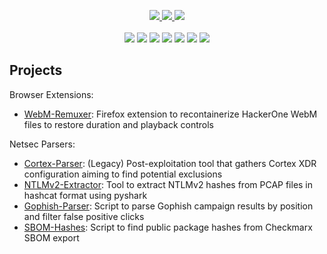 <p align="center">
  <a href="https://www.linkedin.com/in/jmontoliutri/">
    <img src="https://img.shields.io/badge/jaume-linkedin?style=for-the-badge&logo=data%3Aimage%2Fpng%3Bbase64%2CiVBORw0KGgoAAAANSUhEUgAAAMwAAADACAMAAAB%2FPny7AAAAbFBMVEUAfrv%2F%2F%2F8AfLoAcLXE2uopgbzI2OnR4u5GjsI0g73o8fcAdbcAbbPN3%2B30%2BPuQt9ebwNzh6%2FS80%2BZalsZ9rtISgr0AZbBdnso0jMKkxN4AarJvpc6MsdTZ5%2FFpncqwzeN%2FqdBbkcRLlsd3oswcWK3cAAAFJElEQVR4nO2dbXOqOhCAkwUKJsqrFJUi1v7%2F%2F3iDHE9rlQRPwshy9%2FnQmc7IwDNhIdkkC%2BMXEmCIgaS3YJe%2FKeCWgfRbJl%2BhdlE2q%2FwqkxXy1VdjiyyyXiZO0LsomyS%2ByIS4A6YHIOxk4u0CGkY1zTZWMplcQMOoppGZkkm9V1%2BHG7xUyZSLaBjVNCVn4v3VV%2BGKd8Hyhdxl6j7L2RJeMj0yYdVCQkYFTcV2y5HZsfLV1%2BCOBakQxOyArqMNbAlPP%2BURBKvVKoCOV1%2BNFZJFxyRvhMg27bbYYdaR7LgX%2FJtNEqG1kcU%2B5rc0SYmyTwewbfg9%2FhlhdxtY8rtZerIanQ2w9LEL5%2BKIzEbdYwMqnU2EK25kMezCeYhKBoJMJ8Pb9auv8AlkonXhosbTNiCHgv9KjieDKDXR35NVaJrmoI%2BYDjzJHWl04S2WgbeszDLhGUnQeKlZRhyR3GdebpbhJyQy6w3JzJO1vyAZrzW7xF9IZMwdgG4NAZJHM%2BzMMj6aWYSDqZ%2FJ%2BR5NmsYcNDGW%2BFf3WbScu0w9AkxvmhRNw6im%2BdS7hJjS6ADacXOMaNTMulVpuhutPbz6%2Bp5Dfg6PNn1MuZkL8vgo03xxQZbQ7JDF28N4aT1Ewf8XuUrFnUu4xZNkugHg%2BGuCpkkjpC5dMpAdE%2F%2FqI9oT3omzDgBYRUW93W6rzyjAPKXZA9%2B8%2BlIIgiAI4ilAep637vA8KRG%2FyEAe5Hm7z%2F2N4i3fJ%2FVufcDZ8%2FMOUdrE8Y9%2BrPpHhGl0cD%2FCuLT%2FMA9SAPojbg%2BANWuH8oxxWx7cZhggSH0d%2B7vTwU53RP4zAwLyrJ9myCq34RPoT%2Fd2N3KGKNT8%2Fsf2NoDCPGOS1YFDm6lkAKK7BXkP8St3jTORDMBpKE3yG5E6a5xpZICNa5Ye39VKsElkJBszv%2FhN42hT7BQyMhgz8fsTcXZiM4GMDHS%2FGLBxcqe5lwH2vIt6RrtYeexexjjl85jQQW%2FNucxhzBKWRzjYteha5uP0xDP5BmE%2Fe%2Bpapv2XgOnZWE%2Bfupa5z8CPJ52ZjBWN7Tq9OcnwxLLPOSuZJlqQDK%2BXJOMHC5LhdvVxZiZjV7tkZjJ2e1xmJsMXJWP13pxaJhaZEE%2F0Pa3qykwp07Tpx6k%2B1vUp2Y8d5IQ2y3Wmk8lPRSmvQPQ1bpwT2xSWmUomrFY3qVeQwdeoTNoMWyYN7vqMIKMxCSibQc00MvXD6QrYjbCx2RY2iczQPmI54libPsAUMvfzIFc8c4bA5tk8gUwz3FsEaXymtfOS0Q1KZGVKEthknNzL6MtcGlOENotc3ct8aCO4q%2BynZTMnmUa%2F3wYYJpnW8NJbGxp2VjKm7cOmvaFzkslMe1RljUcmNPWtoMQj4xunWQ54ZMzvvHf942xOMubeiKEGwZxk9kYZw7N5RjIjSkMb9iDjkvEWJaMfBZAMyZAMyZAMyZAMyZAMyZAMyZAMyZAMyZAMyZAMyZAMyZAMyZAMyZAMyZAMyZAMyZAMyZAMyZAMyZDM%2F1amFRri%2B2XKEPmaAzLzljFPe0ZhsxkIum%2FoDvOg2ID%2BiBG1yp4%2B4zM6Wp4%2BYooTEgTxr2D5UOEISobo0z4GYMeq5chUDM%2FXPU3IhDkoTzcTvJwJm6oUs%2BJdMF4uJGig5MyulMuM8FIlk%2BGsJ%2F4bkJmSie1KU82FbvM94zxcQscaQI1wWTeWXUDUeEl8keGZo3rIL0QW3cbbTsZQ1wIBsLqkQS4yPMUdNgB9SYRehie4Zf58jvE%2Fha130LWQ03MAAAAASUVORK5CYII%3D&color=%230a66c2" />
  </a>
  <a href="https://app.hackthebox.com/profile/592712">
    <img src="https://img.shields.io/badge/trybadisch-htb?style=for-the-badge&logo=hackthebox&logoColor=white&color=%239fef00" />
  </a>
  <a href="https://tryhackme.com/p/trybadisch">
    <img src="https://img.shields.io/badge/trybadisch-thm?style=for-the-badge&logo=tryhackme&color=%231c2331" />
  </a>
  <br /><br />
  <img src="https://img.shields.io/badge/Python-3776AB?logo=python&logoColor=fff" />
  <img src="https://img.shields.io/badge/JavaScript-F7DF1E?logo=javascript&logoColor=000" />
  <img src="https://img.shields.io/badge/C-00599C?logo=c&logoColor=white" />
  <img src="https://img.shields.io/badge/Bash-4EAA25?logo=gnubash&logoColor=fff" />
  <img src="https://custom-icon-badges.demolab.com/badge/AWS-%23FF9900.svg?logo=aws&logoColor=white" />
  <img src="https://img.shields.io/badge/Linux-FCC624?logo=linux&logoColor=black" />
  <img src="https://img.shields.io/badge/Zsh-F15A24?logo=zsh&logoColor=fff" />
</p>

## Projects
Browser Extensions:
- [WebM-Remuxer](https://github.com/trybadisch/WebM-Remuxer): Firefox extension to recontainerize HackerOne WebM files to restore duration and playback controls

Netsec Parsers:
- [Cortex-Parser](https://github.com/trybadisch/Cortex-Parser): (Legacy) Post-exploitation tool that gathers Cortex XDR configuration aiming to find potential exclusions
- [NTLMv2-Extractor](https://github.com/trybadisch/NTLMv2-Extractor): Tool to extract NTLMv2 hashes from PCAP files in hashcat format using pyshark
- [Gophish-Parser](https://github.com/trybadisch/Gophish-Parser): Script to parse Gophish campaign results by position and filter false positive clicks
- [SBOM-Hashes](https://github.com/trybadisch/SBOM-Hashes): Script to find public package hashes from Checkmarx SBOM export
